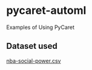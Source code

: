 # pycaret-automl
Examples of Using PyCaret


## Dataset used

[nba-social-power.csv](https://raw.githubusercontent.com/noahgift/socialpowernba/master/data/nba_2017_players_with_salary_wiki_twitter.csv)

